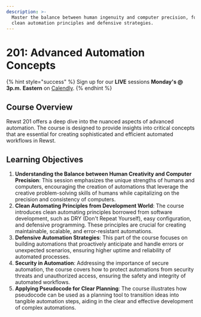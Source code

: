 ```yaml
---
description: >-
  Master the balance between human ingenuity and computer precision, focusing on
  clean automation principles and defensive strategies.
---
```


# 201: Advanced Automation Concepts

{% hint style="success" %}
Sign up for our **LIVE** sessions **Monday's @ 3p.m.** **Eastern** on [Calendly](https://calendly.com/cluck-u/rewst-201-advanced-automation-concepts).
{% endhint %}

## **Course Overview**

Rewst 201 offers a deep dive into the nuanced aspects of advanced automation. The course is designed to provide insights into critical concepts that are essential for creating sophisticated and efficient automated workflows in Rewst.

## **Learning Objectives**

1. **Understanding the Balance between Human Creativity and Computer Precision**: This session emphasizes the unique strengths of humans and computers, encouraging the creation of automations that leverage the creative problem-solving skills of humans while capitalizing on the precision and consistency of computers.
2. **Clean Automating Principles from Development World**: The course introduces clean automating principles borrowed from software development, such as DRY (Don't Repeat Yourself), easy configuration, and defensive programming. These principles are crucial for creating maintainable, scalable, and error-resistant automations.
3. **Defensive Automation Strategies**: This part of the course focuses on building automations that proactively anticipate and handle errors or unexpected scenarios, ensuring higher uptime and reliability of automated processes.
4. **Security in Automation**: Addressing the importance of secure automation, the course covers how to protect automations from security threats and unauthorized access, ensuring the safety and integrity of automated workflows.
5. **Applying Pseudocode for Clear Planning**: The course illustrates how pseudocode can be used as a planning tool to transition ideas into tangible automation steps, aiding in the clear and effective development of complex automations.

